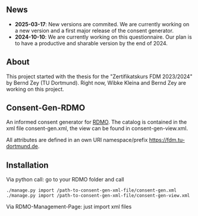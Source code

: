 ## News 
- **2025-03-17**: New versions are commited. We are currently working on a new version and a first major release of the consent generator. 
- **2024-10-10**: We are currently working on this questionnaire. Our plan is to have a productive and sharable version by the end of 2024.

## About
This project started with the thesis for the "Zertifikatskurs FDM 2023/2024" by Bernd Zey (TU Dortmund). 
Right now, Wibke Kleina and Bernd Zey are working on this project. 


## Consent-Gen-RDMO
An informed consent generator for [RDMO](https://github.com/rdmorganiser/rdmo). 
The catalog is contained in the xml file consent-gen.xml, the view can be found in consent-gen-view.xml.

All attributes are defined in an own URI namespace/prefix https://fdm.tu-dortmund.de.  

## Installation
Via python call: 
go to your RDMO folder and call
```
./manage.py import /path-to-consent-gen-xml-file/consent-gen.xml
./manage.py import /path-to-consent-gen-xml-file/consent-gen-view.xml
```

Via RDMO-Management-Page: just import xml files
